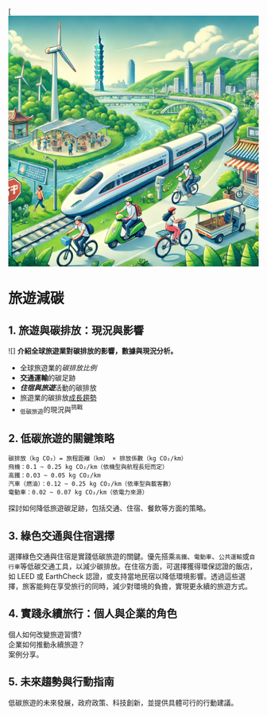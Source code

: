 [![旅遊減碳](./002.png)

# 旅遊減碳
## 1. 旅遊與碳排放：現況與影響
![]
**介紹全球旅遊業對碳排放的影響，數據與現況分析。**
- 全球旅遊業的*碳排放比例*
- **交通運輸**的碳足跡
- ***住宿與旅遊***活動的碳排放
- 旅遊業的碳排放<ins>成長趨勢</ins>
- <sub>低碳旅遊</sub>的現況與<sup>挑戰</sup>
## 2. 低碳旅遊的關鍵策略
```
碳排放（kg CO₂）= 旅程距離（km） × 排放係數（kg CO₂/km）
飛機：0.1 ~ 0.25 kg CO₂/km（依機型與航程長短而定）
高鐵：0.03 ~ 0.05 kg CO₂/km
汽車（燃油）：0.12 ~ 0.25 kg CO₂/km（依車型與載客數）
電動車：0.02 ~ 0.07 kg CO₂/km（依電力來源）
```
探討如何降低旅遊碳足跡，包括交通、住宿、餐飲等方面的策略。
## 3. 綠色交通與住宿選擇
選擇綠色交通與住宿是實踐低碳旅遊的關鍵。優先搭乘`高鐵`、`電動車`、`公共運輸`或`自行車`等低碳交通工具，以減少碳排放。在住宿方面，可選擇獲得環保認證的飯店，如 LEED 或 EarthCheck 認證，或支持當地民宿以降低環境影響。透過這些選擇，旅客能夠在享受旅行的同時，減少對環境的負擔，實現更永續的旅遊方式。
## 4. 實踐永續旅行：個人與企業的角色
個人如何改變旅遊習慣?\
企業如何推動永續旅遊？\
案例分享。  
## 5. 未來趨勢與行動指南
低碳旅遊的未來發展，政府政策、科技創新，並提供具體可行的行動建議。
